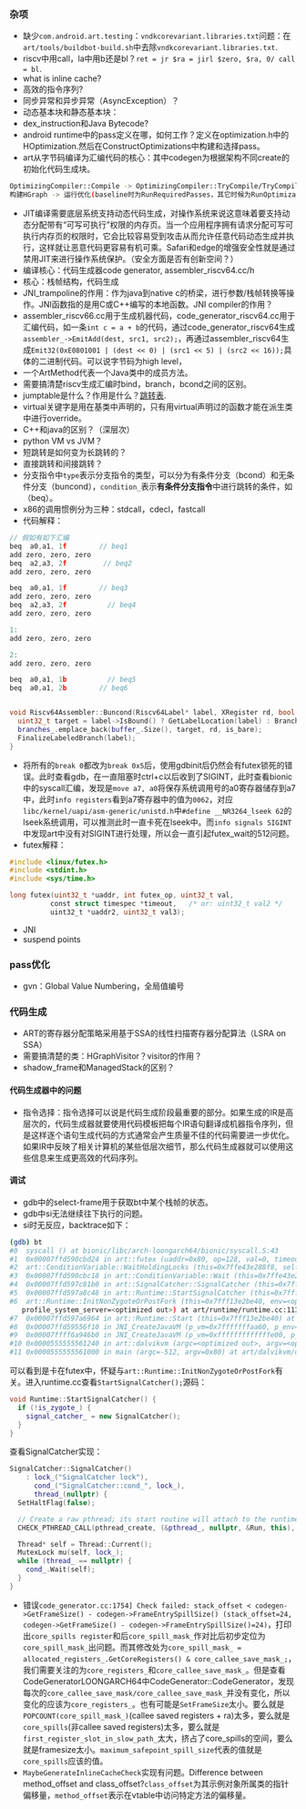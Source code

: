 ### 杂项
- 缺少`com.android.art.testing`：`vndkcorevariant.libraries.txt`问题：在`art/tools/buildbot-build.sh`中去除`vndkcorevariant.libraries.txt`.
- riscv中用call，la中用b还是bl？`ret = jr $ra = jirl $zero, $ra, 0/ call = bl`.
- what is inline cache?
- 高效的指令序列?
- 同步异常和异步异常（AsyncException）？
- 动态基本块和静态基本块：
- dex_instruction和Java Bytecode?
- android runtime中的pass定义在哪，如何工作？定义在optimization.h中的HOptimization.然后在ConstructOptimizations中构建和选择pass。
- art从字节码编译为汇编代码的核心：其中codegen为根据架构不同create的初始化代码生成块。
```bash
OptimizingCompiler::Compile -> OptimizingCompiler::TryCompile/TryCompileIntrinsic -> 
构建HGraph -> 运行优化(baseline时为RunRequiredPasses，其它时候为RunOptimizations) -> 分配寄存器 -> 代码生成code->Compile，最终返回一个CodeGenerator指针
```
- JIT编译需要底层系统支持动态代码生成，对操作系统来说这意味着要支持动态分配带有“可写可执行”权限的内存页。当一个应用程序拥有请求分配可写可执行内存页的权限时，它会比较容易受到攻击从而允许任意代码动态生成并执行，这样就让恶意代码更容易有机可乘。Safari和edge的增强安全性就是通过禁用JIT来进行操作系统保护。（安全方面是否有创新空间？）
- 编译核心：代码生成器code generator, assembler_riscv64.cc/h
- 核心：栈帧结构，代码生成
- JNI_trampoline的作用：作为java到native c的桥梁，进行参数/栈帧转换等操作。JNI函数指的是用C或C++编写的本地函数。JNI compiler的作用？
- assembler_riscv66.cc用于生成机器代码，code_generator_riscv64.cc用于汇编代码，如一条`int c = a + b`的代码，通过code_generator_riscv64生成`assembler_->EmitAdd(dest, src1, src2);`，再通过assembler_riscv64生成`Emit32(0xE0801001 | (dest << 0) | (src1 << 5) | (src2 << 16));`具体的二进制代码。可以说字节码为high level，
- 一个ArtMethod代表一个Java类中的成员方法。
- 需要搞清楚riscv生成汇编时bind，branch，bcond之间的区别。
- jumptable是什么？作用是什么？[跳转表](https://blog.csdn.net/pangshaohua/article/details/6982528).
- virtual关键字是用在基类中声明的，只有用virtual声明过的函数才能在派生类中进行override。
- C++和java的区别？（深层次）
- python VM vs JVM？
- 短跳转是如何变为长跳转的？
- 直接跳转和间接跳转？
- 分支指令中`type`表示分支指令的类型，可以分为有条件分支（bcond）和无条件分支（buncond），`condition_`表示**有条件分支指令**中进行跳转的条件，如（beq）。
- x86的调用惯例分为三种：stdcall，cdecl，fastcall
- 代码解释：
```c++
// 假如有如下汇编
beq  a0,a1, 1f        // beq1
add zero, zero, zero
beq  a2,a3, 2f         // beq2       
add zero, zero, zero

beq  a0,a1, 1f        // beq3
add zero, zero, zero
beq  a2,a3, 2f          // beq4
add zero, zero, zero

1:
add zero, zero, zero

2:
add zero, zero, zero

beq  a0,a1, 1b          // beq5
beq  a0,a1, 2b        // beq6


void Riscv64Assembler::Buncond(Riscv64Label* label, XRegister rd, bool is_bare) {
  uint32_t target = label->IsBound() ? GetLabelLocation(label) : Branch::kUnresolved;
  branches_.emplace_back(buffer_.Size(), target, rd, is_bare);
  FinalizeLabeledBranch(label);
}
```
- 将所有的`break 0`都改为`break 0x5`后，使用gdbinit后仍然会有futex锁死的错误。此时查看gdb，在一直阻塞时ctrl+c以后收到了SIGINT，此时查看bionic中的syscall汇编，发现是`move a7, a0`将保存系统调用号的a0寄存器储存到a7中，此时`info registers`看到a7寄存器中的值为`0062`，对应`libc/kernel/uapi/asm-generic/unistd.h`中`#define __NR3264_lseek 62`的lseek系统调用，可以推测此时一直卡死在lseek中。而`info signals SIGINT`中发现art中没有对SIGINT进行处理，所以会一直引起futex_wait的512问题。
- futex解释：
```c
#include <linux/futex.h>
#include <stdint.h>
#include <sys/time.h>

long futex(uint32_t *uaddr, int futex_op, uint32_t val,  
          const struct timespec *timeout,   /* or: uint32_t val2 */  
          uint32_t *uaddr2, uint32_t val3);
```
- JNI
- suspend points


### pass优化
- gvn：Global Value Numbering，全局值编号
### 代码生成
- ART的寄存器分配策略采用基于SSA的线性扫描寄存器分配算法（LSRA on SSA）
- 需要搞清楚的类：HGraphVisitor？visitor的作用？
- shadow_frame和ManagedStack的区别？
#### 代码生成器中的问题
- 指令选择：指令选择可以说是代码生成阶段最重要的部分。如果生成的IR是高层次的，代码生成器就要使用代码模板把每个IR语句翻译成机器指令序列，但是这样逐个语句生成代码的方式通常会产生质量不佳的代码需要进一步优化。如果IR中反映了相关计算机的某些低层次细节，那么代码生成器就可以使用这些信息来生成更高效的代码序列。

#### 调试
- gdb中的select-frame用于获取bt中某个栈帧的状态。
- gdb中si无法继续往下执行的问题。
- si时无反应，backtrace如下：
```bash
(gdb) bt  
#0  syscall () at bionic/libc/arch-loongarch64/bionic/syscall.S:43  
#1  0x00007ffd590cbd24 in art::futex (uaddr=0x80, op=128, val=0, timeout=0x0, uaddr2=0x0, val3=0) at art/runtime/base/mutex-inl.h:43  
#2  art::ConditionVariable::WaitHoldingLocks (this=0x7ffe43e288f8, self=0x7fff53e22010) at art/runtime/base/mutex.cc:1083  
#3  0x00007ffd590cbc18 in art::ConditionVariable::Wait (this=0x7ffe43e288f8, self=0x7fff53e22010) at art/runtime/base/mutex.cc:1069  
#4  0x00007ffd597c81b0 in art::SignalCatcher::SignalCatcher (this=0x7ffe43e288d0) at art/runtime/signal_catcher.cc:84  
#5  0x00007ffd597a8c48 in art::Runtime::StartSignalCatcher (this=0x7fff13e2be40) at art/runtime/runtime.cc:1179  
#6  art::Runtime::InitNonZygoteOrPostFork (this=0x7fff13e2be40, env=<optimized out>, is_system_server=<optimized out>, is_child_zygote=<optimized out>, action=<optimized out>, isa=<optimized out>,    
   profile_system_server=<optimized out>) at art/runtime/runtime.cc:1132  
#7  0x00007ffd597a6964 in art::Runtime::Start (this=0x7fff13e2be40) at art/runtime/runtime.cc:958  
#8  0x00007ffd59556f10 in JNI_CreateJavaVM (p_vm=0x7fffffffaa60, p_env=0x7fffffffaa58, vm_args=0x7fffffffaa68) at art/runtime/jni/java_vm_ext.cc:1219  
#9  0x00007ffff6a946b0 in JNI_CreateJavaVM (p_vm=0xfffffffffffffe00, p_env=0x80, vm_args=0x0) at libnativehelper/JniInvocation.c:96  
#10 0x0000555555561240 in art::dalvikvm (argc=<optimized out>, argv=<optimized out>) at art/dalvikvm/dalvikvm.cc:178  
#11 0x0000555555561000 in main (argc=-512, argv=0x80) at art/dalvikvm/dalvikvm.cc:220
```
可以看到是卡在futex中，怀疑与`art::Runtime::InitNonZygoteOrPostFork`有关。进入runtime.cc查看`StartSignalCatcher();`源码：
```c++
void Runtime::StartSignalCatcher() {
  if (!is_zygote_) {
    signal_catcher_ = new SignalCatcher();
  }
}
```
查看SignalCatcher实现：
```c++
SignalCatcher::SignalCatcher()
    : lock_("SignalCatcher lock"),
      cond_("SignalCatcher::cond_", lock_),
      thread_(nullptr) {
  SetHaltFlag(false);

  // Create a raw pthread; its start routine will attach to the runtime.
  CHECK_PTHREAD_CALL(pthread_create, (&pthread_, nullptr, &Run, this), "signal catcher thread");

  Thread* self = Thread::Current();
  MutexLock mu(self, lock_);
  while (thread_ == nullptr) {
    cond_.Wait(self);
  }
}
```

- 错误`code_generator.cc:1754] Check failed: stack_offset < codegen->GetFrameSize() - codegen->FrameEntrySpillSize() (stack_offset=24, codegen->GetFrameSize() - codegen->FrameEntrySpillSize()=24)`，打印出`core_spills register`和后`core_spill_mask_`作对比后初步定位为`core_spill_mask_`出问题。而其修改处为`core_spill_mask_ = allocated_registers_.GetCoreRegisters() & core_callee_save_mask_;`，我们需要关注的为`core_registers_`和`core_callee_save_mask_`。但是查看CodeGeneratorLOONGARCH64中CodeGenerator::CodeGenerator，发现每次的`core_callee_save_mask/core_callee_save_mask_`并没有变化，所以变化的应该为`core_registers_`。也有可能是`SetFrameSize`太小。要么就是`POPCOUNT(core_spill_mask_)`(callee saved registers + ra)太多，要么就是`core_spills`(非callee saved registers)太多，要么就是`first_register_slot_in_slow_path_`太大，挤占了core_spills的空间，要么就是framesize太小。`maximum_safepoint_spill_size`代表的值就是`core_spills`应该的值。
- `MaybeGenerateInlineCacheCheck`实现有问题。Difference between method_offset and class_offset?`class_offset`为其示例对象所属类的指针偏移量，`method_offset`表示在vtable中访问特定方法的偏移量。